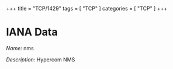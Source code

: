 +++
title = "TCP/1429"
tags = [ "TCP" ]
categories = [ "TCP" ]
+++

# IANA Data

_Name:_ nms

_Description:_ Hypercom NMS

